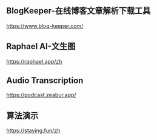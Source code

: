 ## BlogKeeper-在线博客文章解析下载工具
https://www.blog-keeper.com/
## Raphael AI-文生图
https://raphael.app/zh
## Audio Transcription
https://podcast.zeabur.app/
## 算法演示
https://staying.fun/zh
